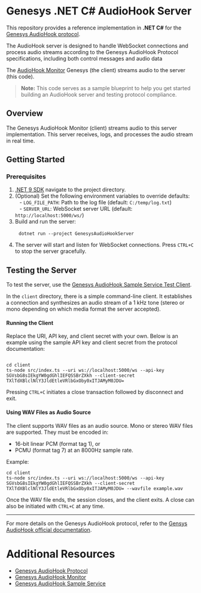 # Genesys .NET C# AudioHook Server

This repository provides a reference implementation in **.NET C#** for the [Genesys AudioHook protocol](https://developer.genesys.cloud/devapps/audiohook/). 

The AudioHook server is designed to handle WebSocket connections and process audio streams according to the Genesys AudioHook Protocol specifications, including both control messages and audio data

The [AudioHook Monitor](https://help.mypurecloud.com/articles/audiohook-monitor-overview/) Genesys (the client) streams audio to the server (this code).


> **Note:** This code serves as a sample blueprint to help you get started building an AudioHook server and testing protocol compliance.


## Overview

The Genesys AudioHook Monitor (client) streams audio to this server implementation. This server receives, logs, and processes the audio stream in real time.


## Getting Started

### Prerequisites

1. [.NET 9 SDK](https://dotnet.microsoft.com/en-us/download/dotnet) navigate to the project directory.  
2. (Optional) Set the following environment variables to override defaults:   
   - `LOG_FILE_PATH`: Path to the log file (default: `C:/temp/log.txt`)    
   - `SERVER_URL`: WebSocket server URL (default: `http://localhost:5000/ws/`)    
3. Build and run the server:  

   ```
   dotnet run --project GenesysAudioHookServer
   ```

4. The server will start and listen for WebSocket connections. Press `CTRL+C` to stop the server gracefully.


## Testing the Server

To test the server, use the [Genesys AudioHook Sample Service Test Client](https://github.com/purecloudlabs/audiohook-reference-implementation/blob/main/README.md#test-client).

In the `client` directory, there is a simple command-line client. It establishes a connection and synthesizes an audio stream of a 1 kHz tone (stereo or mono depending on which media format the server accepted). 

#### Running the Client

Replace the URI, API key, and client secret with your own. Below is an example using the sample API key and client secret from the protocol documentation:

```

cd client
ts-node src/index.ts --uri ws://localhost:5000/ws --api-key SGVsbG8sIEkgYW0gdGhlIEFQSSBrZXkh --client-secret TXlTdXBlclNlY3JldEtleVRlbGxOby0xITJAMyM0JDU=
```

Pressing `CTRL+C` initiates a close transaction followed by disconnect and exit.

#### Using WAV Files as Audio Source

The client supports WAV files as an audio source. Mono or stereo WAV files are supported. They must be encoded in:
- 16-bit linear PCM (format tag 1), or
- PCMU (format tag 7) at an 8000Hz sample rate.

Example:

```
cd client
ts-node src/index.ts --uri ws://localhost:5000/ws --api-key SGVsbG8sIEkgYW0gdGhlIEFQSSBrZXkh --client-secret TXlTdXBlclNlY3JldEtleVRlbGxOby0xITJAMyM0JDU= --wavfile example.wav
```

Once the WAV file ends, the session closes, and the client exits. A close can also be initiated with `CTRL+C` at any time.

---

For more details on the Genesys AudioHook protocol, refer to the [Gensys AudioHook official documentation](https://developer.genesys.cloud/devapps/audiohook/).


# Additional Resources
- [Genesys AudioHook Protocol](https://developer.genesys.cloud/devapps/audiohook/)
- [Genesys AudioHook Monitor](https://help.mypurecloud.com/articles/audiohook-monitor-overview/)
- [Genesys AudioHook Sample Service](https://github.com/purecloudlabs/audiohook-reference-implementation/tree/main)

   
